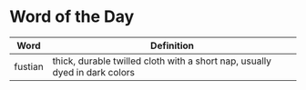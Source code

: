 # Word of the Day

|Word|Definition|
|---|---|
|fustian|thick, durable twilled cloth with a short nap, usually dyed in dark colors|